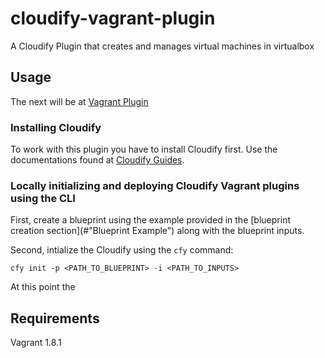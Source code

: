 cloudify-vagrant-plugin
=======================

A Cloudify Plugin that creates and manages virtual machines in virtualbox

## Usage
The next will be at [Vagrant Plugin](documuntation_to_be_added)

### Installing Cloudify
To work with this plugin you have to install Cloudify first. Use the documentations found at [Cloudify Guides](http://getcloudify.org/guide/).

### Locally initializing and deploying Cloudify Vagrant plugins using the CLI
First, create a blueprint using the example provided in the [blueprint creation section](#"Blueprint Example") along with 
the blueprint inputs.

Second, intialize the Cloudify using the ```cfy``` command:
```
cfy init -p <PATH_TO_BLUEPRINT> -i <PATH_TO_INPUTS>
```
At this point the 

## Requirements
Vagrant 1.8.1